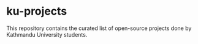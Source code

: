 # ku-projects
This repository contains the curated list of open-source projects done by Kathmandu University students.
